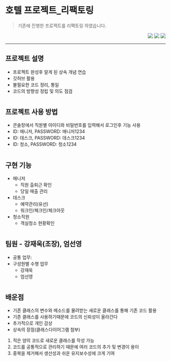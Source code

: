 # 호텔 프로젝트_리팩토링
> 기존에 진행한 프로젝트를 리팩토링 하였습니다.
<div align=right> 
  <img src = "https://img.shields.io/badge/Java-007396?style=flat&logo=OpenJDK&logoColor=white">
  <img src = "https://img.shields.io/badge/Eclipse-2C2255?style=for-the-badge&logo=eclipse&logoColor=white">
  <img src = "https://img.shields.io/badge/GitHub-100000?style=for-the-badge&logo=github&logoColor=white">
</div>
   
***

## 프로젝트 설명
- 프로젝트 완성후 알게 된 상속 개념 연습
- 깃허브 활용
- 불필요한 코드 정리, 통일
- 코드의 방향성 정립 및 의도 점검

#   
## 프로젝트 사용 방법
- 콘솔창에서 직원별 아이디와 비밀번호를 입력해서 로그인후 기능 사용
- ID: 매니저, PASSWORD: 매니저1234
- ID: 데스크, PASSWORD: 데스크1234
- ID: 청소, PASSWORD: 청소1234

#
## 구현 기능
- 매니저
  - 직원 출퇴근 확인
  - 당일 매출 관리
- 데스크
  - 예약관리(유선)
  - 워크인/체크인/체크아웃
- 청소직원
  - 객실청소 현황확인

# 
## 팀원 - 강재욱(조장), 엄선영   
- 공통 업무:
- 구성원별 수행 업무
  - 강재욱
  - 엄선영
 
#
## 배운점
- 기존 클래스의 변수와 메소드를 물려받는 새로운 클래스를 통해 기존 코드 활용
- 기존 클래스를 사용하기때문에 코드의 신뢰성이 올라간다
- 추가적으로 개인 감상
- 상속의 장점(클래스다이어그램 첨부)
1. 적은 양의 코드로 새로운 클래스를 작성 가능
2. 코드를 공통적으로 관리하기 때문에 여러 코드의 추가 및 변경이 용이
3. 중복을 제거해서 생산성과 쉬운 유지보수성에 크게 기여

